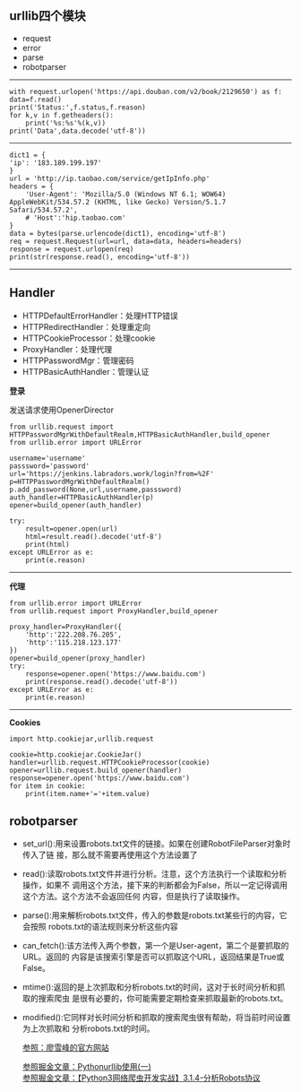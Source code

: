 urllib四个模块
-
* request
* error
* parse
* robotparser
***
    with request.urlopen('https://api.douban.com/v2/book/2129650') as f:
    data=f.read()
    print('Status:',f.status,f.reason)
    for k,v in f.getheaders():
        print('%s:%s'%(k,v))
    print('Data',data.decode('utf-8'))
***
    dict1 = {
    'ip': '183.189.199.197'
    }
    url = 'http://ip.taobao.com/service/getIpInfo.php'
    headers = {
        'User-Agent': 'Mozilla/5.0 (Windows NT 6.1; WOW64) AppleWebKit/534.57.2 (KHTML, like Gecko) Version/5.1.7 Safari/534.57.2',
        # 'Host':'hip.taobao.com'
    }
    data = bytes(parse.urlencode(dict1), encoding='utf-8')
    req = request.Request(url=url, data=data, headers=headers)
    response = request.urlopen(req)
    print(str(response.read(), encoding='utf-8'))
***
Handler
-
* HTTPDefaultErrorHandler：处理HTTP错误
* HTTPRedirectHandler：处理重定向
* HTTPCookieProcessor：处理cookie
* ProxyHandler：处理代理
* HTTPPasswordMgr：管理密码
* HTTPBasicAuthHandler：管理认证

**登录**

发送请求使用OpenerDirector

    from urllib.request import HTTPPasswordMgrWithDefaultRealm,HTTPBasicAuthHandler,build_opener
    from urllib.error import URLError

    username='username'
    passsword='password'
    url='https://jenkins.labradors.work/login?from=%2F'
    p=HTTPPasswordMgrWithDefaultRealm()
    p.add_password(None,url,username,passsword)
    auth_handler=HTTPBasicAuthHandler(p)
    opener=build_opener(auth_handler)

    try:
        result=opener.open(url)
        html=result.read().decode('utf-8')
        print(html)
    except URLError as e:
        print(e.reason)
***
**代理**

    from urllib.error import URLError
    from urllib.request import ProxyHandler,build_opener

    proxy_handler=ProxyHandler({
        'http':'222.208.76.205',
        'http':'115.218.123.177'
    })
    opener=build_opener(proxy_handler)
    try:
        response=opener.open('https://www.baidu.com')
        print(response.read().decode('utf-8'))
    except URLError as e:
        print(e.reason)
***
**Cookies**

    import http.cookiejar,urllib.request

    cookie=http.cookiejar.CookieJar()
    handler=urllib.request.HTTPCookieProcessor(cookie)
    opener=urllib.request.build_opener(handler)
    response=opener.open('https://www.baidu.com')
    for item in cookie:
        print(item.name+'='+item.value)
robotparser
-
* set_url():用来设置robots.txt文件的链接。如果在创建RobotFileParser对象时传入了链
接，那么就不需要再使用这个方法设置了
* read():读取robots.txt文件并进行分析。注意，这个方法执行一个读取和分析操作，如果不
调用这个方法，接下来的判断都会为False，所以一定记得调用这个方法。这个方法不会返回任何
内容，但是执行了读取操作。
* parse():用来解析robots.txt文件，传入的参数是robots.txt某些行的内容，它会按照
robots.txt的语法规则来分析这些内容
* can_fetch():该方法传入两个参数，第一个是User-agent，第二个是要抓取的URL。返回的
内容是该搜索引擎是否可以抓取这个URL，返回结果是True或False。
* mtime():返回的是上次抓取和分析robots.txt的时间，这对于长时间分析和抓取的搜索爬虫
是很有必要的，你可能需要定期检查来抓取最新的robots.txt。
* modified():它同样对长时间分析和抓取的搜索爬虫很有帮助，将当前时间设置为上次抓取和
分析robots.txt的时间。


  [参照：廖雪峰的官方网站](https://www.liaoxuefeng.com/wiki/0014316089557264a6b348958f449949df42a6d3a2e542c000)

  [参照掘金文章：Pythonurllib使用(一)](https://juejin.im/entry/5ab441996fb9a028b547cddc?utm_source=gold_browser_extension)      
  [参照掘金文章：【Python3网络爬虫开发实战】3.1.4-分析Robots协议](https://juejin.im/post/5aa9f5996fb9a028d70053a9)
    
    
    
    
    
    
    
    
    
    
    
    
    
    
    
    

